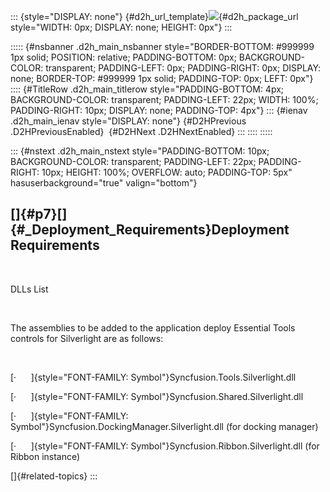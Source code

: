 ::: {style="DISPLAY: none"}
[](ms-xhelp:///?Id=d2h_url_template){#d2h_url_template}![](!package_url!){#d2h_package_url style="WIDTH: 0px; DISPLAY: none; HEIGHT: 0px"}
:::

::::: {#nsbanner .d2h_main_nsbanner style="BORDER-BOTTOM: #999999 1px solid; POSITION: relative; PADDING-BOTTOM: 0px; BACKGROUND-COLOR: transparent; PADDING-LEFT: 0px; PADDING-RIGHT: 0px; DISPLAY: none; BORDER-TOP: #999999 1px solid; PADDING-TOP: 0px; LEFT: 0px"}
:::: {#TitleRow .d2h_main_titlerow style="PADDING-BOTTOM: 4px; BACKGROUND-COLOR: transparent; PADDING-LEFT: 22px; WIDTH: 100%; PADDING-RIGHT: 10px; DISPLAY: none; PADDING-TOP: 4px"}
::: {#ienav .d2h_main_ienav style="DISPLAY: none"}
[](ms-xhelp:///?Id=73f03c5d-fccc-4e64-88ff-42f4a99c4d01){#D2HPrevious .D2HPreviousEnabled}  [](ms-xhelp:///?Id=5d0c5df5-8d33-483a-aaad-28a3f33fc5dc){#D2HNext .D2HNextEnabled}
:::
::::
:::::

::: {#nstext .d2h_main_nstext style="PADDING-BOTTOM: 10px; BACKGROUND-COLOR: transparent; PADDING-LEFT: 22px; PADDING-RIGHT: 10px; HEIGHT: 100%; OVERFLOW: auto; PADDING-TOP: 5px" hasuserbackground="true" valign="bottom"}
## []{#p7}[]{#_Deployment_Requirements}Deployment Requirements

 

DLLs List

 

The assemblies to be added to the application deploy Essential Tools controls for Silverlight are as follows:

 

[·      ]{style="FONT-FAMILY: Symbol"}Syncfusion.Tools.Silverlight.dll

[·      ]{style="FONT-FAMILY: Symbol"}Syncfusion.Shared.Silverlight.dll

[·      ]{style="FONT-FAMILY: Symbol"}Syncfusion.DockingManager.Silverlight.dll (for docking manager)

[·      ]{style="FONT-FAMILY: Symbol"}Syncfusion.Ribbon.Silverlight.dll (for Ribbon instance)

[]{#related-topics}
:::

